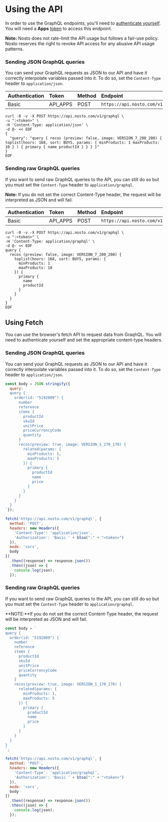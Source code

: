 # Using the API

In order to use the GraphQL endpoints, you'll need to [authenticate yourself](https://developer.nosto.com/#authentication). You will need a **Apps** [token](https://help.nosto.com/settings-and-troubleshooting-faq/settings-authentication-tokens) to access this endpoint.

**Note:** Nosto does not rate-limit the API usage but follows a fair-use policy. Nosto reserves the right to revoke API access for any abusive API usage patterns.

### Sending JSON GraphQL queries

You can send your GraphQL requests as JSON to our API and have it correctly interpolate variables passed into it. To do so, set the `Content-Type` header to `application/json`.

| Authentication | Token | Method | Endpoint |
| :--- | :--- | :--- | :--- |
| Basic | API\_APPS | POST | `https://api.nosto.com/v1/graphql` |

```text
curl -0 -v -X POST https://api.nosto.com/v1/graphql \
-u ":<token>" \
-H 'Content-Type: application/json' \
-d @- << EOF
{
  "query": "query { recos (preview: false, image: VERSION_7_200_200) { toplist(hours: 168, sort: BUYS, params: { minProducts: 1 maxProducts: 10 } ) { primary { name productId } } } }"
}
EOF
```

### Sending raw GraphQL queries

If you want to send raw GraphQL queries to the API, you can still do so but you must set the `Content-Type` header to `application/graphql`.

**Note:** If you do not set the correct Content-Type header, the request will be interpreted as JSON and will fail.

| Authentication | Token | Method | Endpoint |
| :--- | :--- | :--- | :--- |
| Basic | API\_APPS | POST | `https://api.nosto.com/v1/graphql` |

```text
curl -0 -v -X POST https://api.nosto.com/v1/graphql \
-u ":<token>" \
-H 'Content-Type: application/graphql' \
-d @- << EOF
query {
  recos (preview: false, image: VERSION_7_200_200) {
    toplist(hours: 168, sort: BUYS, params: {
      minProducts: 1
      maxProducts: 10
    }) {
      primary {
        name
        productId
      }
    }
  }
}
EOF
```

## Using Fetch

You can use the browser's fetch API to request data from GraqhQL. You will need to authenticate yourself and set the appropriate content-type headers.

### Sending JSON GraphQL queries

You can send your GraphQL requests as JSON to our API and have it correctly interpolate variables passed into it. To do so, set the `Content-Type` header to `application/json`.

```javascript
const body = JSON.stringify({
  query: `
  query {
    order(id: "5192009") {
      number
      reference
      items {
        productId
        skuId
        unitPrice
        priceCurrencyCode
        quantity
      }
      recos(preview: true, image: VERSION_1_170_170) {
        related(params: {
          minProducts: 1,
          maxProducts: 5
        }) {
          primary {
            productId
            name
            price
          }
        }
      }
    }
  }
`});

fetch('https://api.nosto.com/v1/graphql', {
  method: 'POST',
  headers: new Headers({
    'Content-Type': 'application/json',
    'Authorization': 'Basic ' + btoa(":" + "<token>")
  }),
  mode: 'cors',
  body
})
  .then((response) => response.json())
  .then((json) => {
    console.log(json);
  });
```

### Sending raw GraphQL queries

If you want to send raw GraphQL queries to the API, you can still do so but you must set the `Content-Type` header to `application/graphql`.

**NOTE:**If you do not set the correct Content-Type header, the request will be interpreted as JSON and will fail.

```javascript
const body = `
query {
  order(id: "5192009") {
    number
    reference
    items {
      productId
      skuId
      unitPrice
      priceCurrencyCode
      quantity
    }
    recos(preview: true, image: VERSION_1_170_170) {
      related(params: {
        minProducts: 1,
        maxProducts: 5
      }) {
        primary {
          productId
          name
          price
        }
      }
    }
  }
}
`;

fetch('https://api.nosto.com/v1/graphql', {
  method: 'POST',
  headers: new Headers({
    'Content-Type': 'application/graphql',
    'Authorization': 'Basic ' + btoa(":" + "<token>")
  }),
  mode: 'cors',
  body
})
  .then((response) => response.json())
  .then((json) => {
    console.log(json);
  });
```

